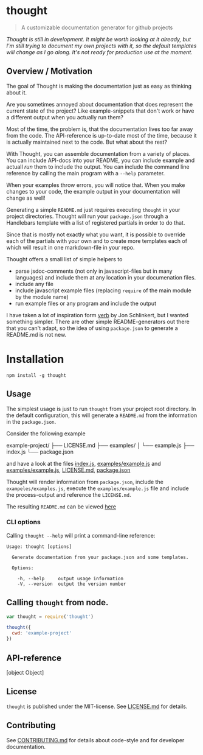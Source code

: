 # thought

> A customizable documentation generator for github projects

*Thought is still in development. It might be worth looking at it already, but I'm still trying to 
document my own projects with it, so the default templates will change as I go along. It's not ready
for production use at the moment.*

## Overview / Motivation

The goal of Thought is making the documentation just as easy as thinking about it.

Are you sometimes annoyed about documentation that does represent the current state of the project? 
Like example-snippets that don't work or have a different output when you actually run them?

Most of the time, the problem is, that the documentation lives too far away from the code. 
The API-reference is up-to-date most of the time, because it is actually maintained next 
to the code. But what about the rest?

With Thought, you can assemble documentation from a variety of places. You can include API-docs into
your README, you can include example and actuall *run* them to include the output. You can include
the command line reference by calling the main program with a `--help` parameter.

When your examples throw errors, you will notice that. When you make changes to your code, 
the example output in your documentation will change as well!

Generating a simple `README.md` just requires executing `thought` in your project directories.
Thought will run your `package.json` through a Handlebars template with a list of registered partials in order to 
do that.

Since that is mostly not exactly what you want, it is possible to override each of the partials with your own 
and to create more templates each of which will result in one markdown-file in your repo.

Thought offers a small list of simple helpers to

* parse jsdoc-comments (not only in javascript-files but in many languages) and include them at any location in 
  your documenation files. 
* include any file
* include javascript example files (replacing `require` of the main module by the module name)
* run example files or any program and include the output
 
I have taken a lot of inspiration form [verb](https://github.com/verbose/verb) by Jon Schlinkert, but I wanted 
something simpler. There are other simple README-generators out there that you can't adapt, so the idea of 
using `package.json` to generate a README.md is not new.





# Installation

```
npm install -g thought
```


## Usage


The simplest usage is just to run `thought` from your project root directory.
In the default configuration, this will generate a `README.md` from the information in the `package.json`.

Consider the following example 

example-project/
├── LICENSE.md
├── examples/
│   └── example.js
├── index.js
└── package.json

and have a look at the files
[index.js](examples/example-project/index.js),
[examples/example.js](examples/example-project/examples/example.js) and
[examples/example.js](examples/example-project/examples/example.js),
[LICENSE.md](examples/example-project/LICENSE.md),
[package.json](examples/example-project/package.json)

Thought will render information from `package.json`, include the `exampeles/examples.js`, 
execute the `examples/example.js` file and include the process-output and reference the `LICENSE.md`.

The resulting `README.md` can be viewed [here](examples/example-project/README.md)


### CLI options

Calling `thought --help` will print a command-line reference:

```
Usage: thought [options]

  Generate documentation from your package.json and some templates.

  Options:

    -h, --help     output usage information
    -V, --version  output the version number
```

## Calling `thought` from node.

```js
var thought = require('thought')

thought({
  cwd: 'example-project'
})
```


##  API-reference

[object Object]

## License

`thought` is published under the MIT-license. 
See [LICENSE.md](LICENSE.md) for details.

## Contributing 

See [CONTRIBUTING.md](CONTRIBUTING.md) for details about code-style and for developer documentation.